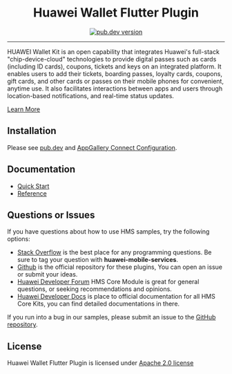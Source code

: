<p align="center">
  <h1 align="center">Huawei Wallet Flutter Plugin</h1>
</p>


<p align="center">
  <a href="https://pub.dev/packages/huawei_wallet"><img src="https://img.shields.io/pub/v/huawei_wallet?style=for-the-badge" alt="pub.dev version"></a>
</p>

----

HUAWEI Wallet Kit is an open capability that integrates Huawei's full-stack "chip-device-cloud" technologies to provide digital passes such as cards (including ID cards), coupons, tickets and keys on an integrated platform. It enables users to add their tickets, boarding passes, loyalty cards, coupons, gift cards, and other cards or passes on their mobile phones for convenient, anytime use. It also facilitates interactions between apps and users through location-based notifications, and real-time status updates.

[Learn More](https://developer.huawei.com/consumer/en/doc/development/HMS-Plugin-Guides/service-introduction-0000001096846895)

## Installation

Please see [pub.dev](https://pub.dev/packages/huawei_wallet/install) and [AppGallery Connect Configuration](https://developer.huawei.com/consumer/en/doc/development/HMS-Plugin-Guides/guide-agc-overview-0000001077885952).

## Documentation

- [Quick Start](https://developer.huawei.com/consumer/en/doc/development/HMS-Plugin-Guides/access_membership-0000001101568885)
- [Reference](https://developer.huawei.com/consumer/en/doc/development/HMS-Plugin-References/flutter-overview-0000001078375892)

## Questions or Issues

If you have questions about how to use HMS samples, try the following options:
- [Stack Overflow](https://stackoverflow.com/questions/tagged/huawei-mobile-services) is the best place for any programming questions. Be sure to tag your question with 
**huawei-mobile-services**.
- [Github](https://github.com/HMS-Core/hms-flutter-plugin) is the official repository for these plugins, You can open an issue or submit your ideas.
- [Huawei Developer Forum](https://forums.developer.huawei.com/forumPortal/en/home?fid=0101187876626530001) HMS Core Module is great for general questions, or seeking recommendations and opinions.
- [Huawei Developer Docs](https://developer.huawei.com/consumer/en/doc/overview/HMS-Core-Plugin) is place to official documentation for all HMS Core Kits, you can find detailed documentations in there.

If you run into a bug in our samples, please submit an issue to the [GitHub repository](https://github.com/HMS-Core/hms-flutter-plugin).

## License

Huawei Wallet Flutter Plugin is licensed under [Apache 2.0 license](LICENCE)